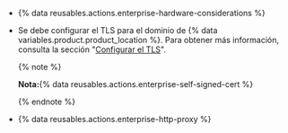* {% data reusables.actions.enterprise-hardware-considerations %}
* Se debe configurar el TLS para el dominio de {% data variables.product.product_location %}. Para obtener más información, consulta la sección "[Configurar el TLS](/admin/configuration/configuring-tls)".

  {% note %}

  **Nota:**{% data reusables.actions.enterprise-self-signed-cert %}

  {% endnote %}
* {% data reusables.actions.enterprise-http-proxy %}
